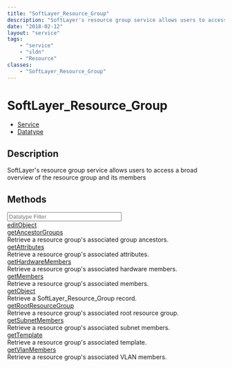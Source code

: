 ```yaml
---
title: "SoftLayer_Resource_Group"
description: "SoftLayer's resource group service allows users to access a broad overview of the resource group and its members"
date: "2018-02-12"
layout: "service"
tags:
    - "service"
    - "sldn"
    - "Resource"
classes:
    - "SoftLayer_Resource_Group"
---
```

# SoftLayer_Resource_Group
<div id='service-datatype'>
    <ul id='sldn-reference-tabs'>
    <li id='service'> <a href='/reference/services/SoftLayer_Resource_Group' >Service</a></li>    <li id='datatype'> <a href='/reference/datatypes/SoftLayer_Resource_Group' >Datatype</a></li>
    </ul>
</div>

## Description
SoftLayer's resource group service allows users to access a broad overview of the resource group and its members 



        
<div id="properties" class="content">
    <h2>Methods</h2>
    <div class="view-filters">
        <div class="clearfix">
            <div class="search-input-box">
                <input placeholder="Datatype Filter" onkeyup="titleSearch(inputId='edit-combine', divId='method-div', elementClass='method-row')" 
                    type="text" id="edit-combine" value="" size="30" maxlength="128" class="form-text">
            </div>
        </div>
    </div>
    <div id="method-div">
            <div class="method-row">
                        <span class='view-field-title'><a href='/reference/services/SoftLayer_Resource_Group/editObject'> editObject</a> </span>
            <div class='views-field-body'></div>
        </div>
            <div class="method-row">
                        <span class='view-field-title'><a href='/reference/services/SoftLayer_Resource_Group/getAncestorGroups'> getAncestorGroups</a> </span>
            <div class='views-field-body'>Retrieve a resource group's associated group ancestors.</div>
        </div>
            <div class="method-row">
                        <span class='view-field-title'><a href='/reference/services/SoftLayer_Resource_Group/getAttributes'> getAttributes</a> </span>
            <div class='views-field-body'>Retrieve a resource group's associated attributes.</div>
        </div>
            <div class="method-row">
                        <span class='view-field-title'><a href='/reference/services/SoftLayer_Resource_Group/getHardwareMembers'> getHardwareMembers</a> </span>
            <div class='views-field-body'>Retrieve a resource group's associated hardware members.</div>
        </div>
            <div class="method-row">
                        <span class='view-field-title'><a href='/reference/services/SoftLayer_Resource_Group/getMembers'> getMembers</a> </span>
            <div class='views-field-body'>Retrieve a resource group's associated members.</div>
        </div>
            <div class="method-row">
                        <span class='view-field-title'><a href='/reference/services/SoftLayer_Resource_Group/getObject'> getObject</a> </span>
            <div class='views-field-body'>Retrieve a SoftLayer_Resource_Group record.</div>
        </div>
            <div class="method-row">
                        <span class='view-field-title'><a href='/reference/services/SoftLayer_Resource_Group/getRootResourceGroup'> getRootResourceGroup</a> </span>
            <div class='views-field-body'>Retrieve a resource group's associated root resource group.</div>
        </div>
            <div class="method-row">
                        <span class='view-field-title'><a href='/reference/services/SoftLayer_Resource_Group/getSubnetMembers'> getSubnetMembers</a> </span>
            <div class='views-field-body'>Retrieve a resource group's associated subnet members.</div>
        </div>
            <div class="method-row">
                        <span class='view-field-title'><a href='/reference/services/SoftLayer_Resource_Group/getTemplate'> getTemplate</a> </span>
            <div class='views-field-body'>Retrieve a resource group's associated template.</div>
        </div>
            <div class="method-row">
                        <span class='view-field-title'><a href='/reference/services/SoftLayer_Resource_Group/getVlanMembers'> getVlanMembers</a> </span>
            <div class='views-field-body'>Retrieve a resource group's associated VLAN members.</div>
        </div>
        </div>
</div>

